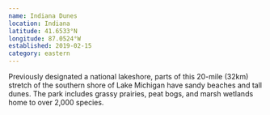 ```yaml
---
name: Indiana Dunes
location: Indiana
latitude: 41.6533°N
longitude: 87.0524°W
established: 2019-02-15
category: eastern
---
```


Previously designated a national lakeshore, parts of this 20-mile (32km) stretch of the southern shore of Lake Michigan have sandy beaches and tall dunes. The park includes grassy prairies, peat bogs, and marsh wetlands home to over 2,000 species.
